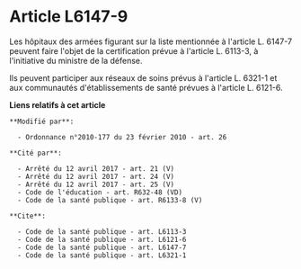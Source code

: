 # Article L6147-9

Les hôpitaux des armées figurant sur la liste mentionnée à l'article L. 6147-7 peuvent faire l'objet de  la certification
prévue à l'article L. 6113-3, à l'initiative du ministre de la défense. 

Ils peuvent participer aux réseaux de soins prévus à l'article L. 6321-1 et aux communautés d'établissements de santé prévues
à l'article L. 6121-6.

**Liens relatifs à cet article**

	**Modifié par**:

	  - Ordonnance n°2010-177 du 23 février 2010 - art. 26

	**Cité par**:

	  - Arrêté du 12 avril 2017 - art. 21 (V)
	  - Arrêté du 12 avril 2017 - art. 24 (V)
	  - Arrêté du 12 avril 2017 - art. 25 (V)
	  - Code de l'éducation - art. R632-48 (VD)
	  - Code de la santé publique - art. R6133-8 (V)

	**Cite**:

	  - Code de la santé publique - art. L6113-3
	  - Code de la santé publique - art. L6121-6
	  - Code de la santé publique - art. L6147-7
	  - Code de la santé publique - art. L6321-1
